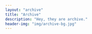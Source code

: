 ```yaml
---
layout: "archive"
title: "Archive"
description: "Hey, they are archive."
header-img: "img/archive-bg.jpg"
---
```

